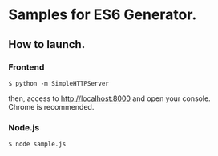 # Samples for ES6 Generator.

## How to launch.
### Frontend
```
$ python -m SimpleHTTPServer
```
then, access to [http://localhost:8000](http://localhost:8000) and open your console.  
Chrome is recommended.

### Node.js
```
$ node sample.js
```
